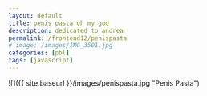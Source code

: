 ```yaml
---
layout: default
title: penis pasta oh my god
description: dedicated to andrea
permalink: /frontend12/penispasta
# image: /images/IMG_3501.jpg
categories: [pbl]
tags: [javascript]
---
```


<!-- {% include nav_frontend.html %} -->

![]({{ site.baseurl }}/images/penispasta.jpg "Penis Pasta")

